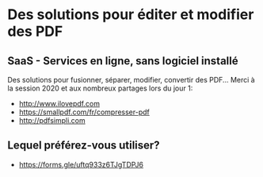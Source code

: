 # Des solutions pour éditer et modifier des PDF
## SaaS - Services en ligne, sans logiciel installé
Des solutions pour fusionner, séparer, modifier, convertir des PDF... Merci à la session 2020 et aux nombreux partages lors du jour 1:
* http://www.ilovepdf.com
* https://smallpdf.com/fr/compresser-pdf
* http://pdfsimpli.com

## Lequel préférez-vous utiliser?
* https://forms.gle/uftq933z6TJgTDPJ6
